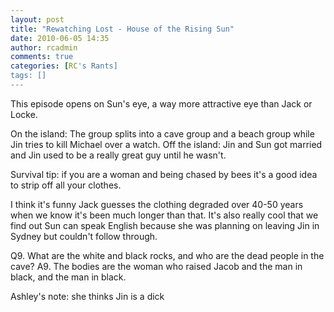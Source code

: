 ```yaml
---
layout: post
title: "Rewatching Lost - House of the Rising Sun"
date: 2010-06-05 14:35
author: rcadmin
comments: true
categories: [RC's Rants]
tags: []
---
```

This episode opens on Sun's eye, a way more attractive eye than Jack or Locke. 

On the island: The group splits into a cave group and a beach group while Jin tries to kill Michael over a watch. 
Off the island: Jin and Sun got married and Jin used to be a really great guy until he wasn't. 

Survival tip: if you are a woman and being chased by bees it's a good idea to strip off all your clothes.

I think it's funny Jack guesses the clothing degraded over 40-50 years when we know it's been much longer than that. It's also really cool that we find out Sun can speak English because she was planning on leaving Jin in Sydney but couldn't follow through. 

Q9. What are the white and black rocks, and who are the dead people in the cave?
A9. The bodies are the woman who raised Jacob and the man in black, and the man in black.

Ashley's note: she thinks Jin is a dick
